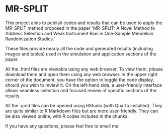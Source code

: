# MR-SPLIT
This project aims to publish codes and results that can be used to apply the MR-SPLIT method proposed in the paper 'MR-SPLIT: A Novel Method to Address Selection and Weak Instrument Bias in One-Sample Mendelian Randomization Studies.' 

These files provide nearly all the code and generated results (including images and tables) used in the simulation and application sections of the paper.

All the .html files are viewable using any web browser. To view them, please download them and open them using any web browser. 
In the upper right corner of the document, you have the option to toggle the code display, should you wish to review it. On the left-hand side, a user-friendly interface allows seamless selection and focused review of specific sections of the results.

All the .qmd files can be opened using RStudio (with Quarto installed). They are quite similar to R Markdown files but are more user-friendly. They can be also viewed online, with R codes included in the chunks.

 If you have any questions, please feel free to email me.
